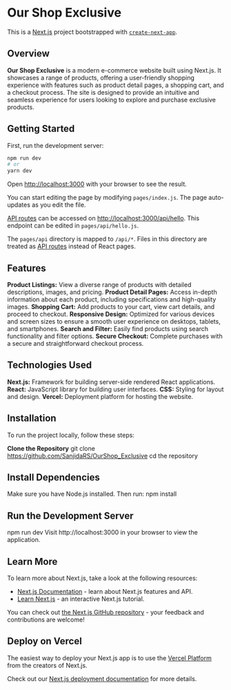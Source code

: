 # Our Shop Exclusive

This is a [Next.js](https://nextjs.org/) project bootstrapped with [`create-next-app`](https://github.com/vercel/next.js/tree/canary/packages/create-next-app).

## Overview

**Our Shop Exclusive** is a modern e-commerce website built using Next.js. It showcases a range of products, offering a user-friendly shopping experience with features such as product detail pages, a shopping cart, and a checkout process. The site is designed to provide an intuitive and seamless experience for users looking to explore and purchase exclusive products.


## Getting Started

First, run the development server:

```bash
npm run dev
# or
yarn dev
```

Open [http://localhost:3000](http://localhost:3000) with your browser to see the result.

You can start editing the page by modifying `pages/index.js`. The page auto-updates as you edit the file.

[API routes](https://nextjs.org/docs/api-routes/introduction) can be accessed on [http://localhost:3000/api/hello](http://localhost:3000/api/hello). This endpoint can be edited in `pages/api/hello.js`.

The `pages/api` directory is mapped to `/api/*`. Files in this directory are treated as [API routes](https://nextjs.org/docs/api-routes/introduction) instead of React pages.

## Features
**Product Listings:** View a diverse range of products with detailed descriptions, images, and pricing.
**Product Detail Pages:** Access in-depth information about each product, including specifications and high-quality images.
**Shopping Cart:** Add products to your cart, view cart details, and proceed to checkout.
**Responsive Design:** Optimized for various devices and screen sizes to ensure a smooth user experience on desktops, tablets, and smartphones.
**Search and Filter:** Easily find products using search functionality and filter options.
**Secure Checkout:** Complete purchases with a secure and straightforward checkout process.

## Technologies Used
**Next.js:** Framework for building server-side rendered React applications.
**React:** JavaScript library for building user interfaces.
**CSS:** Styling for layout and design.
**Vercel:** Deployment platform for hosting the website.

## Installation
To run the project locally, follow these steps:

**Clone the Repository**
git clone https://github.com/SanjidaRS/OurShop_Exclusive
cd the repository

## Install Dependencies
Make sure you have Node.js installed. Then run:
npm install

## Run the Development Server
npm run dev
Visit http://localhost:3000 in your browser to view the application.


## Learn More

To learn more about Next.js, take a look at the following resources:

- [Next.js Documentation](https://nextjs.org/docs) - learn about Next.js features and API.
- [Learn Next.js](https://nextjs.org/learn) - an interactive Next.js tutorial.

You can check out [the Next.js GitHub repository](https://github.com/vercel/next.js/) - your feedback and contributions are welcome!

## Deploy on Vercel

The easiest way to deploy your Next.js app is to use the [Vercel Platform](https://vercel.com/new?utm_medium=default-template&filter=next.js&utm_source=create-next-app&utm_campaign=create-next-app-readme) from the creators of Next.js.

Check out our [Next.js deployment documentation](https://nextjs.org/docs/deployment) for more details.
